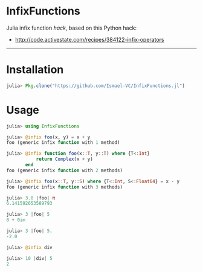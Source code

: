 # InfixFunctions

Julia infix function *hack*, based on this Python hack:

* http://code.activestate.com/recipes/384122-infix-operators

***

# Installation

```julia
julia> Pkg.clone("https://github.com/Ismael-VC/InfixFunctions.jl")
```

# Usage

```julia
julia> using InfixFunctions

julia> @infix foo(x, y) = x + y
foo (generic infix function with 1 method)

julia> @infix function foo(x::T, y::T) where {T<:Int}
           return Complex(x + y)
       end
foo (generic infix function with 2 methods)

julia> @infix foo(x::T, y::S) where {T<:Int, S<:Float64} = x - y
foo (generic infix function with 3 methods)

julia> 3.0 |foo| π
6.141592653589793

julia> 3 |foo| 5
8 + 0im

julia> 3 |foo| 5.
-2.0

julia> @infix div

julia> 10 |div| 5
2
```
